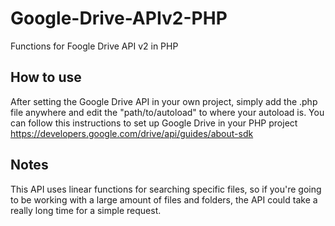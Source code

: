# Google-Drive-APIv2-PHP
Functions for Foogle Drive API v2 in PHP

## How to use
After setting the Google Drive API in your own project, simply add the .php file anywhere and edit the "path/to/autoload" to where your autoload is.
You can follow this instructions to set up Google Drive in your PHP project https://developers.google.com/drive/api/guides/about-sdk

## Notes
This API uses linear functions for searching specific files, so if you're going to be working with a large amount of files and folders, the API could take a really long time for a simple request.
